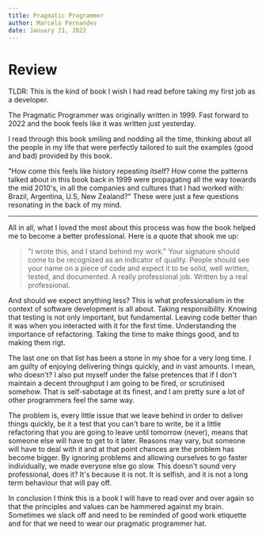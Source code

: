 ```yaml
---
title: Pragmatic Programmer
author: Marcelo Fernandes
date: January 21, 2022
---
```


# Review

TLDR: This is the kind of book I wish I had read before taking my first job as
a developer.

The Pragmatic Programmer was originally written in 1999. Fast forward to 2022
and the book feels like it was written just yesterday.

I read through this book smiling and nodding all the time, thinking about all
the people in my life that were perfectly tailored to suit the examples (good
and bad) provided by this book.

"How come this feels like history repeating itself? How come the patterns
talked about in this book back in 1999 were propagating all the way towards the
mid 2010's, in all the companies and cultures that I had worked with: Brazil,
Argentina, U.S, New Zealand?" These were just a few questions resonating in the
back of my mind.

---

All in all, what I loved the most about this process was how the book helped me
to become a better professional. Here is a quote that shook me up:

> "I wrote this, and I stand behind my work." Your signature should come to be
> recognized as an indicator of quality. People should see your name on a piece
> of code and expect it to be solid, well written, tested, and documented. A
> really professional job. Written by a real professional.

And should we expect anything less? This is what professionalism in the
context of software development is all about. Taking responsibility. Knowing
that testing is not only important, but fundamental. Leaving code better than
it was when you interacted with it for the first time. Understanding the
importance of refactoring. Taking the time to make things good, and to making
them rigt.

The last one on that list has been a stone in my shoe for a very long time. I
am guilty of enjoying delivering things quickly, and in vast amounts. I mean,
who doesn't? I also put myself under the false pretences that if I don't
maintain a decent throughput I am going to be fired, or scrutinised somehow.
That is self-sabotage at its finest, and I am pretty sure a lot of other
programmers feel the same way.

The problem is, every little issue that we leave behind in order to deliver
things quickly, be it a test that you can't bare to write, be it a little
refactoring that you are going to leave until tomorrow (never), means that
someone else will have to get to it later. Reasons may vary, but someone will
have to deal with it and at that point chances are the problem has become
bigger. By ignoring problems and allowing ourselves to go faster individually,
we made everyone else go slow. This doesn't sound very professional, does it?
It's because it is not. It is selfish, and it is not a long term behaviour that
will pay off.

In conclusion I think this is a book I will have to read over and over again so
that the principles and values can be hammered against my brain. Sometimes we
slack off and need to be reminded of good work etiquette and for that we need
to wear our pragmatic programmer hat.

